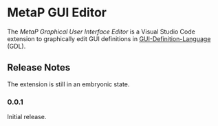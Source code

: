 # MetaP GUI Editor

The *MetaP Graphical User Interface Editor* is a Visual Studio Code extension to graphically edit GUI definitions in [GUI-Definition-Language](https://metap.github.io/GUI-Definition-Language/) (GDL).

## Release Notes

The extension is still in an embryonic state.

### 0.0.1

Initial release.
